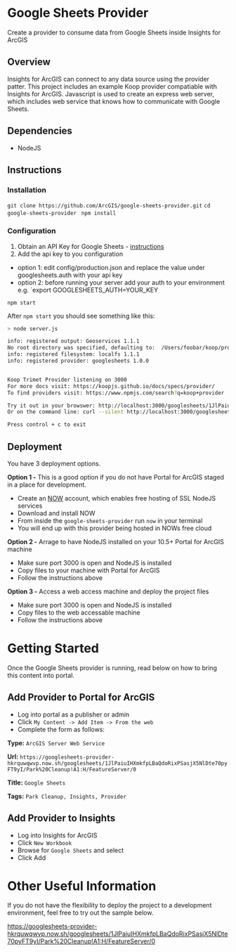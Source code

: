 # Google Sheets Provider
Create a provider to consume data from Google Sheets inside Insights for ArcGIS

## Overview

Insights for ArcGIS can connect to any data source using the provider patter.  This project includes an example Koop provider compatiable with Insights for ArcGIS. 
Javascript is used to create an express web server, which includes web service that knows how to communicate with Google Sheets.  

## Dependencies

* NodeJS

## Instructions

### Installation
`git clone https://github.com/ArcGIS/google-sheets-provider.git`
`cd google-sheets-provider `
`npm install`

### Configuration

1. Obtain an API Key for Google Sheets - [instructions](https://developers.google.com/sheets/api/guides/authorizing#APIKey)
2. Add the api key to you configuration
 - option 1: edit config/production.json and replace the value under googlesheets.auth with your api key
 - option 2: before running your server add your auth to your environment e.g. `export GOOGLESHEETS_AUTH=YOUR_KEY 


`npm start`


After `npm start` you should see something like this:

```bash
> node server.js

info: registered output: Geoservices 1.1.1
No root directory was specified, defaulting to:  /Users/foobar/koop/providers/google-sheets
info: registered filesystem: localfs 1.1.1
info: registered provider: googlesheets 1.0.0


Koop Trimet Provider listening on 3000
For more docs visit: https://koopjs.github.io/docs/specs/provider/
To find providers visit: https://www.npmjs.com/search?q=koop+provider

Try it out in your browswer: http://localhost:3000/googlesheets/1JlPaiuIHXmkfpLBaQdoRixPSasjX5NlDte70pyFT9yI/Park%20Cleanup!A1:H/FeatureServer/0/query
Or on the command line: curl --silent http://localhost:3000/googlesheets/1JlPaiuIHXmkfpLBaQdoRixPSasjX5NlDte70pyFT9yI/Park%20Cleanup!A1:H/FeatureServer/0/query?returnCountOnly=true

Press control + c to exit
```

## Deployment 

You have 3 deployment options.  

**Option 1 -** This is a good option if you do not have Portal for ArcGIS staged in a place for development. 

* Create an [NOW](https://zeit.co/now) account, which enables free hosting of SSL NodeJS services
* Download and install NOW
* From inside the `google-sheets-provider` run `now` in your terminal
* You will end up with this provider being hosted in NOWs free cloud

**Option 2 -** Arrage to have NodeJS installed on your 10.5+ Portal for ArcGIS machine

* Make sure port 3000 is open and NodeJS is installed
* Copy files to your machine with Portal for ArcGIS
* Follow the instructions above

**Option 3 -** Access a web access machine and deploy the project files

* Make sure port 3000 is open and NodeJS is installed
* Copy files to the web accessable machine
* Follow the instructions above

# Getting Started

Once the Google Sheets provider is running, read below on how to bring this content into portal. 

## Add Provider to Portal for ArcGIS

* Log into portal as a publisher or admin
* Click `My Content -> Add Item -> From the web`
* Complete the form as follows:

**Type:** `ArcGIS Server Web Service`

**Url:** `https://googlesheets-provider-hkrquwqwvp.now.sh/googlesheets/1JlPaiuIHXmkfpLBaQdoRixPSasjX5NlDte70pyFT9yI/Park%20Cleanup!A1:H/FeatureServer/0`

**Title:** `Google Sheets`

**Tags:** `Park Cleanup, Insights, Provider`

## Add Provider to Insights

* Log into Insights for ArcGIS
* Click `New Workbook`
* Browse for `Google Sheets` and select
* Click Add

# Other Useful Information

If you do not have the flexibility to deploy the project to a development environment, feel free to try out the sample below.

https://googlesheets-provider-hkrquwqwvp.now.sh/googlesheets/1JlPaiuIHXmkfpLBaQdoRixPSasjX5NlDte70pyFT9yI/Park%20Cleanup!A1:H/FeatureServer/0

